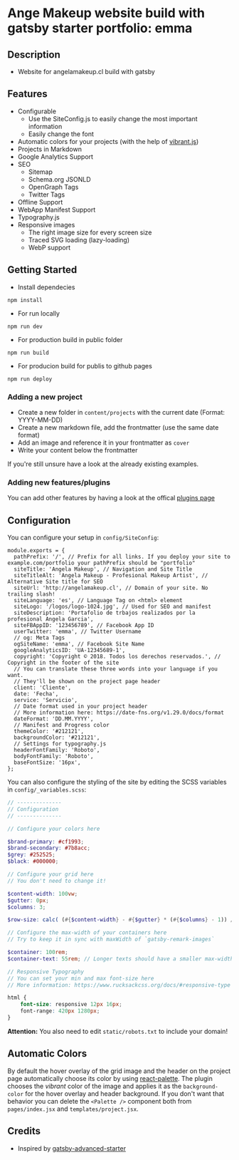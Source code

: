 # Ange Makeup website build with gatsby starter portfolio: emma

## Description 
* Website for angelamakeup.cl build with gatsby

## Features

- Configurable
    - Use the SiteConfig.js to easily change the most important information
    - Easily change the font
- Automatic colors for your projects (with the help of [vibrant.js](https://jariz.github.io/vibrant.js/))
- Projects in Markdown
- Google Analytics Support
- SEO
    - Sitemap
    - Schema.org JSONLD
    - OpenGraph Tags
    - Twitter Tags
- Offline Support
- WebApp Manifest Support
- Typography.js
- Responsive images
    - The right image size for every screen size
    - Traced SVG loading (lazy-loading)
    - WebP support

## Getting Started
* Install dependecies
```
npm install
```

* For run locally
```
npm run dev
```

* For production build in public folder 
```
npm run build
```

* For producion build for publis to github pages

```
npm run deploy
```

### Adding a new project
- Create a new folder in ``content/projects`` with the current date (Format: YYYY-MM-DD)
- Create a new markdown file, add the frontmatter (use the same date format)
- Add an image and reference it in your frontmatter as ``cover``
- Write your content below the frontmatter

If you're still unsure have a look at the already existing examples.

### Adding new features/plugins

You can add other features by having a look at the offical [plugins page](https://www.gatsbyjs.org/docs/plugins/)

## Configuration

You can configure your setup in ``config/SiteConfig``:

```JS
module.exports = {
  pathPrefix: '/', // Prefix for all links. If you deploy your site to example.com/portfolio your pathPrefix should be "portfolio"
  siteTitle: 'Angela Makeup', // Navigation and Site Title
  siteTitleAlt: 'Angela Makeup - Profesional Makeup Artist', // Alternative Site title for SEO
  siteUrl: 'http://angelamakeup.cl', // Domain of your site. No trailing slash!
  siteLanguage: 'es', // Language Tag on <html> element
  siteLogo: '/logos/logo-1024.jpg', // Used for SEO and manifest
  siteDescription: 'Portafolio de trbajos realizados por la profesional Angela Garcia',
  siteFBAppID: '123456789', // Facebook App ID
  userTwitter: 'emma', // Twitter Username
  // og: Meta Tags
  ogSiteName: 'emma', // Facebook Site Name
  googleAnalyticsID: 'UA-12345689-1',
  copyright: 'Copyright © 2018. Todos los derechos reservados.', // Copyright in the footer of the site
  // You can translate these three words into your language if you want.
  // They'll be shown on the project page header
  client: 'Cliente',
  date: 'Fecha',
  service: 'Servicio',
  // Date format used in your project header
  // More information here: https://date-fns.org/v1.29.0/docs/format
  dateFormat: 'DD.MM.YYYY',
  // Manifest and Progress color
  themeColor: '#212121',
  backgroundColor: '#212121',
  // Settings for typography.js
  headerFontFamily: 'Roboto',
  bodyFontFamily: 'Roboto',
  baseFontSize: '16px',
};
```
You can also configure the styling of the site by editing the SCSS variables in ``config/_variables.scss``:

```SCSS
// --------------
// Configuration
// --------------

// Configure your colors here

$brand-primary: #cf1993;
$brand-secondary: #7b8acc;
$grey: #252525;
$black: #000000;

// Configure your grid here
// You don't need to change it!

$content-width: 100vw;
$gutter: 0px;
$columns: 3;

$row-size: calc( (#{$content-width} - #{$gutter} * (#{$columns} - 1)) / #{$columns} );

// Configure the max-width of your containers here
// Try to keep it in sync with maxWidth of `gatsby-remark-images`

$container: 100rem;
$container-text: 55rem; // Longer texts should have a smaller max-width to improve readability

// Responsive Typography
// You can set your min and max font-size here
// More information: https://www.rucksackcss.org/docs/#responsive-type

html {
    font-size: responsive 12px 16px;
    font-range: 420px 1280px;
}
```

**Attention:** You also need to edit ``static/robots.txt`` to include your domain!

## Automatic Colors

By default the hover overlay of the grid image and the header on the project page automatically choose its color by using [react-palette](https://github.com/leonardokl/react-palette).
The plugin chooses the *vibrant* color of the image and applies it as the ``background-color`` for the hover overlay and header background. If you don't want that behavior you can delete the ``<Palette />`` component both from ``pages/index.jsx`` and ``templates/project.jsx``.

## Credits

- Inspired by [gatsby-advanced-starter](https://github.com/Vagr9K/gatsby-advanced-starter)